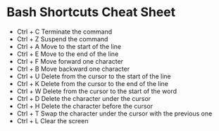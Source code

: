 # Bash Shortcuts Cheat Sheet

- Ctrl + C Terminate the command
- Ctrl + Z Suspend the command
- Ctrl + A Move to the start of the line
- Ctrl + E Move to the end of the line
- Ctrl + F Move forward one character
- Ctrl + B Move backward one character
- Ctrl + U Delete from the cursor to the start of the line
- Ctrl + K Delete from the cursor to the end of the line
- Ctrl + W Delete from the cursor to the start of the word
- Ctrl + D Delete the character under the cursor
- Ctrl + H Delete the character before the cursor
- Ctrl + T Swap the character under the cursor with the previous one
- Ctrl + L Clear the screen
